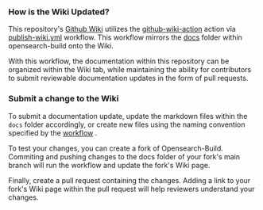 ### How is the Wiki Updated?
This repository's [Github Wiki](https://github.com/opensearch-project/opensearch-build/wiki) utilizes the [github-wiki-action](https://github.com/Andrew-Chen-Wang/github-wiki-action) action via [publish-wiki.yml](./.github/workflows/publish-wiki.yml) workflow. This workflow mirrors the [docs](./docs) folder within opensearch-build onto the Wiki.

With this workflow, the documentation within this repository can be organized within the Wiki tab, while maintaining the ability for contributors to submit reviewable documentation updates in the form of pull requests.

### Submit a change to the Wiki
To submit a documentation update, update the markdown files within the `docs` folder accordingly, or create new files using the naming convention specified by the [workflow](https://github.com/Andrew-Chen-Wang/github-wiki-action) .

To test your changes, you can create a fork of Opensearch-Build. Commiting and pushing changes to the docs folder of your fork's main branch will run the workflow and update the fork's Wiki page.

Finally, create a pull request containing the changes. Adding a link to your fork's Wiki page within the pull request will help reviewers understand your changes.
